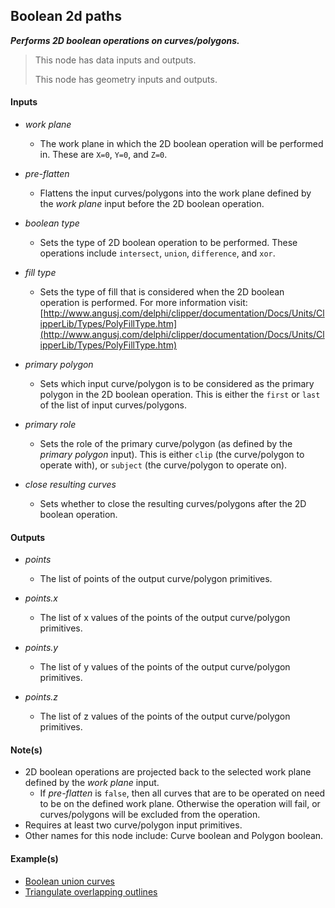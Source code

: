 ## Boolean 2d paths

**_Performs 2D boolean operations on curves/polygons._**

> This node has data inputs and outputs.
>
> This node has geometry inputs and outputs.


#### Inputs

* _work plane_

  * The work plane in which the 2D boolean operation will be performed in. These are `X=0`, `Y=0`, and `Z=0`.

* _pre-flatten_

  * Flattens the input curves/polygons into the work plane defined by the _work plane_ input before the 2D boolean operation.

* _boolean type_

  * Sets the type of 2D boolean operation to be performed. These operations include `intersect`, `union`, `difference`, and `xor`.

* _fill type_

  * Sets the type of fill that is considered when the 2D boolean operation is performed. For more information visit: [http://www.angusj.com/delphi/clipper/documentation/Docs/Units/ClipperLib/Types/PolyFillType.htm](http://www.angusj.com/delphi/clipper/documentation/Docs/Units/ClipperLib/Types/PolyFillType.htm)

* _primary polygon_

  * Sets which input curve/polygon is to be considered as the primary polygon in the 2D boolean operation. This is either the `first` or `last` of the list of input curves/polygons.

* _primary role_

  * Sets the role of the primary curve/polygon (as defined by the _primary polygon_ input). This is either `clip` (the curve/polygon to operate with), or `subject` (the curve/polygon to operate on).

* _close resulting curves_

  * Sets whether to close the resulting curves/polygons after the 2D boolean operation.


#### Outputs

* _points_

  * The list of points of the output curve/polygon primitives.

* _points.x_

  * The list of x values of the points of the output curve/polygon primitives.

* _points.y_

  * The list of y values of the points of the output curve/polygon primitives.

* _points.z_

  * The list of z values of the points of the output curve/polygon primitives.


#### Note(s)



* 2D boolean operations are projected back to the selected work plane defined by the _work plane_ input.
    * If _pre-flatten_ is `false`, then all curves that are to be operated on need to be on the defined work plane. Otherwise the operation will fail, or curves/polygons will be excluded from the operation.
* Requires at least two curve/polygon input primitives.
* Other names for this node include: Curve boolean and Polygon boolean.


#### Example(s)



* <a href="https://creator.trimble.com/graph?assetURI=whp:c505ab4f-1489-4013-b8b8-a396821a6203&version=latest" target="_blank">Boolean union curves</a>
* <a href="https://creator.trimble.com/graph?assetURI=whp:9fe15144-82d8-4984-90fc-6fa110f4fbbd&version=latest" target="_blank">Triangulate overlapping outlines</a>
